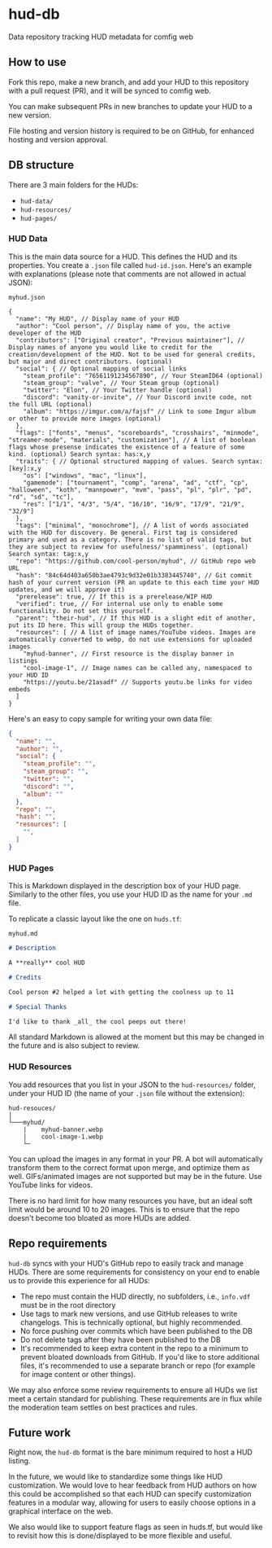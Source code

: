# hud-db

Data repository tracking HUD metadata for comfig web

## How to use

Fork this repo, make a new branch, and add your HUD to this repository with a pull request (PR), and it will be synced to comfig web.

You can make subsequent PRs in new branches to update your HUD to a new version.

File hosting and version history is required to be on GitHub, for enhanced hosting and version approval.

## DB structure

There are 3 main folders for the HUDs:

* `hud-data/`
* `hud-resources/`
* `hud-pages/`

### HUD Data

This is the main data source for a HUD. This defines the HUD and its properties. You create a `.json` file called `hud-id.json`. Here's an example with explanations (please note that comments are not allowed in actual JSON):

`myhud.json`

```jsonc
{
  "name": "My HUD", // Display name of your HUD
  "author": "Cool person", // Display name of you, the active developer of the HUD
  "contributors": ["Original creator", "Previous maintainer"], // Display names of anyone you would like to credit for the creation/development of the HUD. Not to be used for general credits, but major and direct contributors. (optional)
  "social": { // Optional mapping of social links
    "steam_profile": "76561191234567890", // Your SteamID64 (optional)
    "steam_group": "valve", // Your Steam group (optional)
    "twitter": "Elon", // Your Twitter handle (optional)
    "discord": "vanity-or-invite", // Your Discord invite code, not the full URL (optional)
    "album": "https://imgur.com/a/fajsf" // Link to some Imgur album or other to provide more images (optional)
  },
  "flags": ["fonts", "menus", "scoreboards", "crosshairs", "minmode", "streamer-mode", "materials", "customization"], // A list of boolean flags whose presense indicates the existence of a feature of some kind. (optional) Search syntax: has:x,y
  "traits": { // Optional structured mapping of values. Search syntax: [key]:x,y
    "os": ["windows", "mac", "linux"],
    "gamemode": ["tournament", "comp", "arena", "ad", "ctf", "cp", "halloween", "koth", "mannpower", "mvm", "pass", "pl", "plr", "pd", "rd", "sd", "tc"],
    "res": ["1/1", "4/3", "5/4", "16/10", "16/9", "17/9", "21/9", "32/9"]
  },
  "tags": ["minimal", "monochrome"], // A list of words associated with the HUD for discovery. Be general. First tag is considered primary and used as a category. There is no list of valid tags, but they are subject to review for usefulness/'spamminess'. (optional) Search syntax: tag:x,y
  "repo": "https://github.com/cool-person/myhud", // GitHub repo web URL
  "hash": "84c64d403a650b3ae4793c9d32e01b3383445740", // Git commit hash of your current version (PR an update to this each time your HUD updates, and we will approve it)
  "prerelease": true, // If this is a prerelease/WIP HUD
  "verified": true, // For internal use only to enable some functionality. Do not set this yourself.
  "parent": "their-hud", // If this HUD is a slight edit of another, put its ID here. This will group the HUDs together.
  "resources": [ // A list of image names/YouTube videos. Images are automatically converted to webp, do not use extensions for uploaded images
    "myhud-banner", // First resource is the display banner in listings
    "cool-image-1", // Image names can be called any, namespaced to your HUD ID
    "https://youtu.be/21asadf" // Supports youtu.be links for video embeds
  ]
}
```

Here's an easy to copy sample for writing your own data file:

```json
{
  "name": "",
  "author": "",
  "social": {
    "steam_profile": "",
    "steam_group": "",
    "twitter": "",
    "discord": "",
    "album": ""
  },
  "repo": "",
  "hash": "",
  "resources": [
    "",
  ]
}
```

### HUD Pages

This is Markdown displayed in the description box of your HUD page. Similarly to the other files, you use your HUD ID as the name for your `.md` file.

To replicate a classic layout like the one on `huds.tf`:

`myhud.md`

```md
# Description

A **really** cool HUD

# Credits

Cool person #2 helped a lot with getting the coolness up to 11

# Special Thanks

I'd like to thank _all_ the cool peeps out there!
```

All standard Markdown is allowed at the moment but this may be changed in the future and is also subject to review.

### HUD Resources

You add resources that you list in your JSON to the `hud-resources/` folder, under your HUD ID (the name of your `.json` file without the extension):

```
hud-resouces/
│
└───myhud/
    |    myhud-banner.webp
    |    cool-image-1.webp
    └─
```

You can upload the images in any format in your PR. A bot will automatically transform them to the correct format upon merge, and optimize them as well. GIFs/animated images are not supported but may be in the future. Use YouTube links for videos.

There is no hard limit for how many resources you have, but an ideal soft limit would be around 10 to 20 images. This is to ensure that the repo doesn't become too bloated as more HUDs are added.

## Repo requirements

`hud-db` syncs with your HUD's GitHub repo to easily track and manage HUDs. There are some requirements for consistency on your end to enable us to provide this experience for all HUDs:

* The repo must contain the HUD directly, no subfolders, i.e., `info.vdf` must be in the root directory
* Use tags to mark new versions, and use GitHub releases to write changelogs. This is technically optional, but highly recommended.
* No force pushing over commits which have been published to the DB
* Do not delete tags after they have been published to the DB
* It's recommended to keep extra content in the repo to a minimum to prevent bloated downloads from GitHub. If you'd like to store additional files, it's recommended to use a separate branch or repo (for example for image content or other things).

We may also enforce some review requirements to ensure all HUDs we list meet a certain standard for publishing. These requirements are in flux while the moderation team settles on best practices and rules.

## Future work

Right now, the `hud-db` format is the bare minimum required to host a HUD listing.

In the future, we would like to standardize some things like HUD customization.
We would love to hear feedback from HUD authors on how this could be accomplished so that each HUD can specify customization features in a modular way, allowing for users to easily choose options in a graphical interface on the web.

We also would like to support feature flags as seen in huds.tf, but would like to revisit how this is done/displayed to be more flexible and useful.
